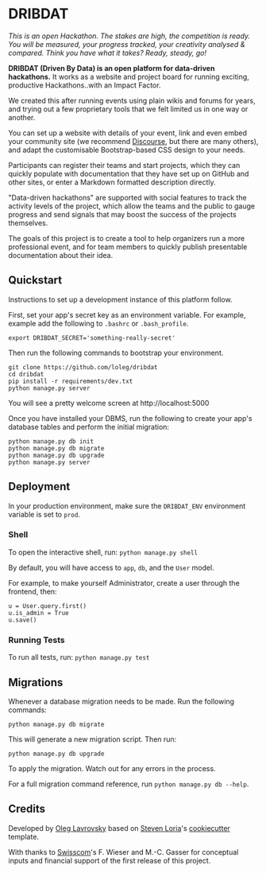 # DRIBDAT

*This is an open Hackathon. The stakes are high, the competition is ready. You will be measured, your progress tracked, your creativity analysed & compared. Think you have what it takes? Ready, steady, go!*

**DRIBDAT (Driven By Data) is an open platform for data-driven hackathons.** It works as a website and project board for running exciting, productive Hackathons..with an Impact Factor.

We created this after running events using plain wikis and forums for years, and trying out a few proprietary tools that we felt limited us in one way or another.

You can set up a website with details of your event, link and even embed your community site (we recommend [Discourse](http://www.discourse.org/), but there are many others), and adapt the customisable Bootstrap-based CSS design to your needs.

Participants can register their teams and start projects, which they can quickly populate with documentation that they have set up on GitHub and other sites, or enter a Markdown formatted description directly.

"Data-driven hackathons" are supported with social features to track the activity levels of the project, which allow the teams and the public to gauge progress and send signals that may boost the success of the projects themselves.

The goals of this project is to create a tool to help organizers run a more professional event, and for team members to quickly publish presentable documentation about their idea.

## Quickstart

Instructions to set up a development instance of this platform follow.

First, set your app's secret key as an environment variable. For example, example add the following to `.bashrc` or `.bash_profile`.

```
export DRIBDAT_SECRET='something-really-secret'
```

Then run the following commands to bootstrap your environment.

```
git clone https://github.com/loleg/dribdat
cd dribdat
pip install -r requirements/dev.txt
python manage.py server
```

You will see a pretty welcome screen at http://localhost:5000

Once you have installed your DBMS, run the following to create your app's database tables and perform the initial migration:

```
python manage.py db init
python manage.py db migrate
python manage.py db upgrade
python manage.py server
```

## Deployment

In your production environment, make sure the `DRIBDAT_ENV` environment variable is set to `prod`.

### Shell

To open the interactive shell, run: `python manage.py shell`

By default, you will have access to `app`, `db`, and the `User` model.

For example, to make yourself Administrator, create a user through the frontend, then:

```
u = User.query.first()
u.is_admin = True
u.save()
```

### Running Tests

To run all tests, run: `python manage.py test`

## Migrations

Whenever a database migration needs to be made. Run the following commands:

```
python manage.py db migrate
```

This will generate a new migration script. Then run:

```
python manage.py db upgrade
```

To apply the migration. Watch out for any errors in the process.

For a full migration command reference, run `python manage.py db --help`.

## Credits

Developed by [Oleg Lavrovsky](http://github.com/loleg) based on [Steven Loria](http://github.com/sloria/)'s [cookiecutter](http://github.com/audreyr/cookiecutter/) template.

With thanks to [Swisscom](http://swisscom.com)'s F. Wieser and M.-C. Gasser for conceptual inputs and financial support of the first release of this project.
